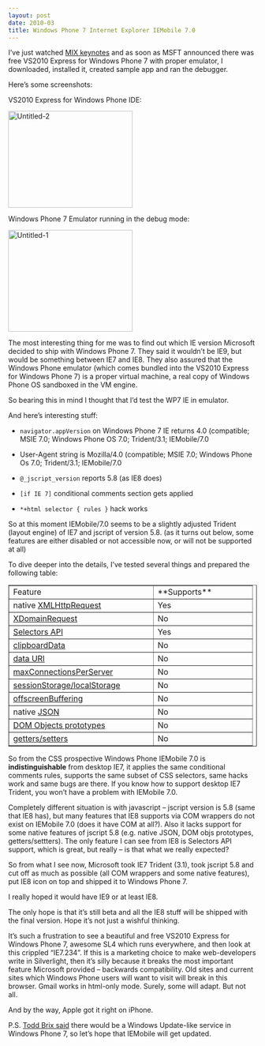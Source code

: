 ```yaml
---
layout: post
date: 2010-03
title: Windows Phone 7 Internet Explorer IEMobile 7.0
---
```


I’ve just watched <a href="http://www.microsoft.com/presspass/events/mix/videogallery.aspx">MIX keynotes</a> and as soon as MSFT announced there was free VS2010 Express for Windows Phone 7 with proper emulator, I downloaded, installed it, created sample app and ran the debugger.

Here’s some screenshots:

VS2010 Express for Windows Phone IDE:

<a href="http://sharovatov.files.wordpress.com/2010/03/untitled2.jpg"><img title="Untitled-2" border="0" alt="Untitled-2" src="http://sharovatov.files.wordpress.com/2010/03/untitled2_thumb.jpg?w=252&#038;h=196" width="252" height="196"></a>

Windows Phone 7 Emulator running in the debug mode:

<a href="http://sharovatov.files.wordpress.com/2010/03/untitled12.jpg"><img title="Untitled-1" border="0" alt="Untitled-1" src="http://sharovatov.files.wordpress.com/2010/03/untitled1_thumb2.jpg?w=252&#038;h=206" width="252" height="206"></a>

The most interesting thing for me was to find out which IE version Microsoft decided to ship with Windows Phone 7. They said it wouldn’t be IE9, but would be something between IE7 and IE8. They also assured that the Windows Phone emulator (which comes bundled into the VS2010 Express for Windows Phone 7) is a proper virtual machine, a real copy of Windows Phone OS sandboxed in the VM engine.

So bearing this in mind I thought that I’d test the WP7 IE in emulator.

And here’s interesting stuff:

* `navigator.appVersion` on Windows Phone 7 IE returns 
		4.0 (compatible; MSIE 7.0; Windows Phone OS 7.0; Trident/3.1; IEMobile/7.0

* User-Agent string is
		Mozilla/4.0 (compatible; MSIE 7.0; Windows Phone Os 7.0; Trident/3.1; IEMobile/7.0

* `@_jscript_version` reports 5.8 (as IE8 does)

* `[if IE 7]` conditional comments section gets applied

* `*+html selector { rules }` hack works

So at this moment IEMobile/7.0 seems to be a slightly adjusted Trident (layout engine) of IE7 and jscript of version 5.8. (as it turns out below, some features are either disabled or not accessible now, or will not be supported at all)

To dive deeper into the details, I’ve tested several things and prepared the following table:

<table border="1" cellspacing="0" cellpadding="5" width="462">
	<tbody>
	<tr>
		<td valign="top" width="276">Feature</td>
		<td valign="top" width="184">**Supports**</td>
	</tr>
	<tr>
		<td valign="top" width="276">native
			<a href="http://msdn.microsoft.com/en-us/library/ms535874(VS.85).aspx">XMLHttpRequest</a></td>
		<td valign="top" width="184">Yes</td>
	</tr>
	<tr>
		<td valign="top" width="276">
			<a href="http://msdn.microsoft.com/en-us/library/cc288060(VS.85).aspx">XDomainRequest</a>
		</td>
		<td valign="top" width="184">No</td>
	</tr>
	<tr>
		<td valign="top" width="276"><a href="http://msdn.microsoft.com/en-us/library/cc304115(VS.85).aspx">Selectors
			API</a></td>
		<td valign="top" width="184">Yes</td>
	</tr>
	<tr>
		<td valign="top" width="276">
			<a href="http://msdn.microsoft.com/en-us/library/ms535220(VS.85).aspx">clipboardData</a>
		</td>
		<td valign="top" width="184">No</td>
	</tr>
	<tr>
		<td valign="top" width="276"><a href="http://msdn.microsoft.com/en-us/library/cc848897(VS.85).aspx">data
			URI</a></td>
		<td valign="top" width="184">No</td>
	</tr>
	<tr>
		<td valign="top" width="276">
			<a href="http://msdn.microsoft.com/en-us/library/cc197013(VS.85).aspx">maxConnectionsPerServer</a>
		</td>
		<td valign="top" width="184">No</td>
	</tr>
	<tr>
		<td valign="top" width="276">
			<a href="http://msdn.microsoft.com/en-us/library/cc197020(VS.85).aspx">sessionStorage/localStorage</a>
		</td>
		<td valign="top" width="184">No</td>
	</tr>
	<tr>
		<td valign="top" width="276">
			<a href="http://msdn.microsoft.com/en-us/library/ms534198(VS.85).aspx">offscreenBuffering</a>
		</td>
		<td valign="top" width="184">No</td>
	</tr>
	<tr>
		<td valign="top" width="276">native <a href="http://msdn.microsoft.com/en-us/library/cc836458(VS.85).aspx">JSON</a>
		</td>
		<td valign="top" width="184">No</td>
	</tr>
	<tr>
		<td valign="top" width="276"><a href="http://msdn.microsoft.com/en-us/library/dd282900(VS.85).aspx">DOM
			Objects prototypes</a></td>
		<td valign="top" width="184">No</td>
	</tr>
	<tr>
		<td valign="top" width="276">
			<a href="http://msdn.microsoft.com/en-us/library/dd229916(VS.85).aspx">getters/setters</a>
		</td>
		<td valign="top" width="184">No</td>
	</tr>
	</tbody>
</table>


So from the CSS prospective Windows Phone IEMobile 7.0 is **indistinguishable** from desktop IE7, it applies the same conditional comments rules, supports the same subset of CSS selectors, same hacks work and same bugs are there. If you know how to support desktop IE7 Trident, you won’t have a problem with IEMobile 7.0.

Completely different situation is with javascript – jscript version is 5.8 (same that IE8 has), but many features that IE8 supports via COM wrappers do not exist on IEMobile 7.0 (does it have COM at all?). Also it lacks support for some native features of jscript 5.8 (e.g. native JSON, DOM objs prototypes, getters/settters). The only feature I can see from IE8 is Selectors API support, which is great, but really – is that what we really expected?

So from what I see now, Microsoft took IE7 Trident (3.1), took jscript 5.8 and cut off as much as possible (all COM wrappers and some native features), put IE8 icon on top and shipped it to Windows Phone 7.

I really hoped it would have IE9 or at least IE8.

The only hope is that it’s still beta and all the IE8 stuff will be shipped with the final version. Hope it’s not just a wishful thinking.

It’s such a frustration to see a beautiful and free VS2010 Express for Windows Phone 7, awesome SL4 which runs everywhere, and then look at this crippled “IE7.234”. If this is a marketing choice to make web-developers write in Silverlight, then it’s silly because it breaks the most important feature Microsoft provided – backwards compatibility. Old sites and current sites which Windows Phone users will want to visit will break in this browser. Gmail works in html-only mode. Surely, some will adapt. But not all.

And by the way, Apple got it right on iPhone.

P.S. <a href="http://www.istartedsomething.com/20100316/windows-update-like-service-coming-to-windows-phone-7-series/">Todd Brix said</a> there would be a Windows Update-like service in Windows Phone 7, so let’s hope that IEMobile will get updated.
